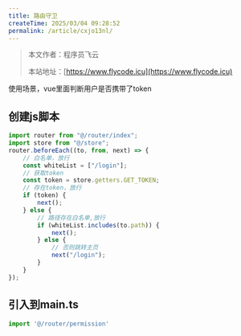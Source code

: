 ```yaml
---
title: 路由守卫
createTime: 2025/03/04 09:28:52
permalink: /article/cxjo13nl/
---
```

> 本文作者：程序员飞云
>
> 本站地址：[https://www.flycode.icu](https://www.flycode.icu)

使用场景，vue里面判断用户是否携带了token

## 创建js脚本
```js
import router from "@/router/index";
import store from "@/store";
router.beforeEach((to, from, next) => {
    // 白名单，放行
    const whiteList = ["/login"];
    // 获取token
    const token = store.getters.GET_TOKEN;
    // 存在token，放行
    if (token) {
        next();
    } else {
        // 路径存在白名单,放行
        if (whiteList.includes(to.path)) {
            next();
        } else {
            // 否则跳转主页
            next("/login");
        }
    }
});
```

## 引入到main.ts
```js
import '@/router/permission'
```